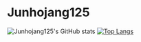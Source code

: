 # Junhojang125
![Junhojang125's GitHub stats](https://github-readme-stats.vercel.app/api?username=junhojang125&show_icons=true&theme=gradient)
[![Top Langs](https://github-readme-stats.vercel.app/api/top-langs/?username=junhojang125)](https://github.com/junhojang125)
